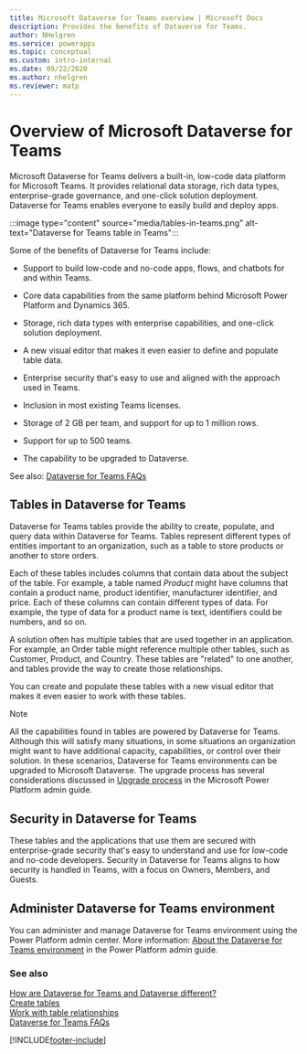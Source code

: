 ```yaml
---
title: Microsoft Dataverse for Teams overview | Microsoft Docs
description: Provides the benefits of Dataverse for Teams.
author: NHelgren
ms.service: powerapps
ms.topic: conceptual
ms.custom: intro-internal
ms.date: 09/22/2020
ms.author: nhelgren
ms.reviewer: matp
---
```

# Overview of Microsoft Dataverse for Teams

Microsoft Dataverse for Teams delivers a built-in, low-code data platform for Microsoft Teams. It provides relational data storage, rich data types, enterprise-grade governance, and one-click solution deployment. Dataverse for Teams enables everyone to easily build and deploy apps.

:::image type="content" source="media/tables-in-teams.png" alt-text="Dataverse for Teams table in Teams":::

Some of the benefits of Dataverse for Teams include:

- Support to build low-code and no-code apps, flows, and chatbots for and within Teams.

- Core data capabilities from the same platform behind Microsoft Power Platform and Dynamics 365.

- Storage, rich data types with enterprise capabilities, and one-click solution deployment.

- A new visual editor that makes it even easier to define and populate table data.

- Enterprise security that's easy to use and aligned with the approach used in Teams.

- Inclusion in most existing Teams licenses.

- Storage of 2 GB per team, and support for up to 1 million rows.

- Support for up to 500 teams.

- The capability to be upgraded to Dataverse.

See also: [Dataverse for Teams FAQs](data-platform-faqs.md)

## Tables in Dataverse for Teams

Dataverse for Teams tables provide the ability to create, populate, and query data within Dataverse for Teams. Tables represent different types of entities important to an organization, such as a table to store products or another to store orders.  

Each of these tables includes columns that contain data about the subject of the table. For example, a table named *Product* might have columns that contain a product name, product identifier, manufacturer identifier, and price. Each of these columns can contain different types of data. For example, the type of data for a product name is text, identifiers could be numbers, and so on.

A solution often has multiple tables that are used together in an application. For example, an Order table might reference multiple other tables, such as Customer, Product, and Country. These tables are "related" to one another, and tables provide the way to create those relationships.

You can create and populate these tables with a new visual editor that makes it even easier to work with these tables.

> [!NOTE]
> All the capabilities found in tables are powered by Dataverse for Teams. Although this will satisfy many situations, in some situations an organization might want to have additional capacity, capabilities, or control over their solution. In these scenarios, Dataverse for Teams environments can be upgraded to Microsoft Dataverse. The upgrade process has several considerations discussed in [Upgrade process](/power-platform/admin/about-teams-environment#upgrade-process) in the Microsoft Power Platform admin guide.

## Security in Dataverse for Teams

These tables and the applications that use them are secured with enterprise-grade security that's easy to understand and use for low-code and no-code developers. Security in Dataverse for Teams aligns to how security is handled in Teams, with a focus on Owners, Members, and Guests.

## Administer Dataverse for Teams environment

You can administer and manage Dataverse for Teams environment using the Power Platform admin center. More information: [About the Dataverse for Teams environment](/power-platform/admin/about-teams-environment) in the Power Platform admin guide.

### See also

[How are Dataverse for Teams and Dataverse different?](data-platform-compare.md) <br />
[Create tables](create-table.md)<br/>
[Work with table relationships](relationships-table.md)<br/>
[Dataverse for Teams FAQs](data-platform-faqs.md)


[!INCLUDE[footer-include](../includes/footer-banner.md)]
